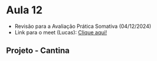 # Aula 12
- Revisão para a Avaliação Prática Somativa (04/12/2024)
- Link para o meet (Lucas): <a href="https://meet.google.com/ujx-kdwy-zce">Clique aqui!</a>

## Projeto - Cantina